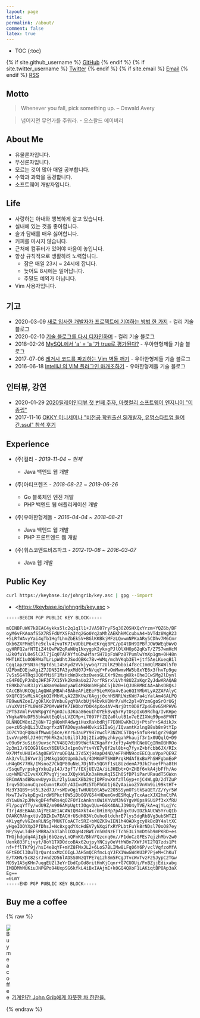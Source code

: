 ```yaml
---
layout: page
title:
permalink: /about/
comment: false
latex: true
---
```

* TOC
{:toc}

<div class="contact">
{% if site.github_username %}
        <a href="https://github.com/{{ site.github_username }}">GitHub</a>
{% endif %}
{% if site.twitter_username %}
        <a href="https://twitter.com/{{ site.twitter_username }}">Twitter</a>
{% endif %}
{% if site.email %}
        <a href="mailto:{{ site.email }}">Email</a>
{% endif %}
        <a href="{{ "/feed.xml" | prepend: site.baseurl }}">RSS</a>
</div>

## Motto

> Whenever you fall, pick something up. – Oswald Avery

> 넘어지면 무언가를 주워라. - 오스왈드 에이버리


## About Me

* 유물론자입니다.
* 무신론자입니다.
* 모르는 것이 많아 매일 공부합니다.
* 수학과 과학을 동경합니다.
* 소프트웨어 개발자입니다.

## Life

* 사랑하는 아내와 행복하게 살고 있습니다.
* 실내에 있는 것을 좋아합니다.
* 술과 담배를 매우 싫어합니다.
* 커피를 마시지 않습니다.
* 근처에 컴퓨터가 있어야 마음이 놓입니다.
* 항상 규칙적으로 생활하려 노력합니다.
    * 잠은 매일 23시 ~ 24시에 잡니다.
    * 늦어도 8시에는 일어납니다.
    * 주말도 예외가 아닙니다.
* Vim 사용자입니다.

## 기고

* 2020-03-09 [새로 입사한 개발자가 프로젝트에 기여하는 방법 한 가지]( https://helloworld.kurly.com/blog/fix-style-with-command/ ) - 컬리 기술 블로그
* 2020-02-10 [기술 블로그를 다시 디자인하며]( https://helloworld.kurly.com/blog/redesign-tech-blog/ ) - 컬리 기술 블로그
* 2018-02-26 [MySQL에서 'a' = 'a '가 true로 평가된다?]( https://woowabros.github.io/study/2018/02/26/mysql-char-comparison.html ) - 우아한형제들 기술 블로그
* 2017-07-06 [레거시 코드를 파괴하는 Vim 벽돌 깨기]( https://woowabros.github.io/tools/2017/07/06/vim-game-code-break.html ) - 우아한형제들 기술 블로그
* 2016-06-18 [IntelliJ 의 VIM 플러그인 마개조하기]( https://woowabros.github.io/tools/2016/06/18/ideavim-customize-00.html ) - 우아한형제들 기술 블로그

## 인터뷰, 강연

* 2020-01-29 [2020릴레이인터뷰 첫 번째 주자, 마켓컬리 소프트웨어 엔지니어 "이종립"]( https://monthly-jiandson.tistory.com/49 )
* 2017-11-16 [OKKY 미니세미나 "비전공 학원출신 SI개발자, 유명스타트업 들어간.ssul" 참석 후기]( https://jojoldu.tistory.com/247 )

## Experience

- (주)컬리 - _2019-11-04 ~ 현재_
    - Java 백엔드 웹 개발

- (주)아티프렌즈 - _2018-08-22 ~ 2019-06-26_
    - Go 블록체인 엔진 개발
    - PHP 백엔드 웹 애플리케이션 개발

- (주)우아한형제들 - _2016-04-04 ~ 2018-08-21_
    - Java 백엔드 웹 개발
    - PHP 프론트엔드 웹 개발

- (주)휘스코앤드비즈파크 - _2012-10-08 ~ 2016-03-07_
    - Java 웹 개발

## Public Key

```sh
curl https://keybase.io/johngrib/key.asc | gpg --import
```

* <https://keybase.io/johngrib/key.asc >

```
-----BEGIN PGP PUBLIC KEY BLOCK-----

mQINBFuWK7kBEAC4ykks5lc2q1qIl1+JVA587ryF5q3OZ0SHXQxYrzm+YQZ6b/BF
oyM6vFKAoafS5X7R5FdUYXSFa3Yq2Go0Yq2aMhZAEKhkMCcubvA4+bVTdz8WgR23
+5LRfWAvyYai4gTb1HgfLhmZbEk5V+BGlKKBkjMFzLQxwmNPKaARy5CDhv7M6Cmr
Qkb6ZXFMnElFe9clv4zvuTK7IvUDbLP6xEKrqqBPC/pO4tDH9IPBfJOW9WEqbWvQ
qyHRFQ2afNTEiZ4tQwPW2qReWUq1NxygpKIykxgPJlOlXHOp62qKsT/Z757wmHcM
u2k0fuYL0e5lCXl7jEq0TAPAYfsGbwHfarSH7DpFxWPz87PumlwYmXp1gm+0H48n
MHT1KC1uOOBRWaTLrLpWdhtJSodQBKc7Bv+WMq/mchVKqb3El+jtf5AeiKueqB1l
Cgq1apZPSN3nc9ptd5LI4SRyd2VVkjywoq7T2UlKZ9bboi4f8cCIm0QlM8AWl5f0
U2PbmEOEjwXgiZ7JDN5IFA3yxMd07J+N/qqY+FvOmMwmvMW5b8xYE6x3fhvTp9ge
7v5s5G4TRqiOQ0fMi6F1MzHcWnDkcbzOwesGLCXr92mugWXk+OheICwSMg2lDynl
cG4F0IyPJnDqJHF3F7X15Yk2km9aUo2J7orfRSrxlLVh48U2ZaKqrZyJdwARAQAB
tB9Kb2huR3JpYiA8am9obmdyaWI4MkBnbWFpbC5jb20+iQJUBBMBCAA+AhsDBQsJ
CAcCBhUKCQgLAgQWAgMBAh4BAheAFiEEeF5LeMXGx4vEae6QIYMbVLyA2ZAFAlyC
9XQFCQSvMLsACgkQIYMbVLyA2ZBKUw/6Agjj0chH5NRLWzKWd7a4iYalAm46ALPQ
FB9wuNZoeI/gOKlKc0VnbuGyqYOAcbUjN4bvkVQWrP/vMc2pl+DYzmGgoSrOrUGj
uYuXVUtFYL0W4FZPOMvWHfK7IHObzYDOK4pXo4AV+NrjDtt0D8fZp4G0vG5MPHV6
2PT53VmlFvUWRpgYdPgnOJu3JKoa86euIhOYEkBvq5rRytOspIxG9Rdhg/IvKHpe
YNgkaNNuDF55bkwktEqQlsLVZCMp+i7097FfZQZa0lulB1o7eEZIXWq99pm8PVNT
BLNNQEW8xiZj8N+T2gNQoNR4dwgiHuxRakbdRjF7E0NGwKhCUj+PtsPr+SAdikJx
pe+zU5qkQLi3UZsqrfxzNTAD0uyaNeHOvkiSIIaGj/IQvamtKzlngB8sb8n9tYIp
3O7CYOqFQ8uBfMwwUj4ce/KYrG3auPY987nwclP3NZNC5TDq+5nfuR+WigrZ9dgW
1vxVrpM9lJJH0tY9hRk2nJU0il3lJQj2IiaQ9yzhkygahPhaujf3r1x0UQqlQ+D9
v09u9r3uSi6j9uvscPCV48Q7di09tWcfAZKgafY+Jxf3y4yMHCNeUCgIRmOBHROo
2p3m1J/9IOG9lGxxY6EUlkJx1pn0vYtv4YE7y8f2ul8b+q7fyxZ+bfcbb6JX/RIx
9X7MfsUHUIe5Ag0EW5YruQEQAL37d5Xj94apD4ND/eFPHMN9ooEECQuxVpxPQE9Z
Ak3/vlLI6Ywr3j1MAkg1GQtUpmbJwS/4DMKmFTSW8PrqkMdAf8xBxPhSHFgbmEoP
uH4gOK77Hk/IWsnoZ7CkQP80uNeL7DjNTx5QGYf1sL8UzdemA79JkChoefPha8tH
/SsquTyrpskgYxku2y14J/3pfT/fEXjUIV2A/iiJHEbt+Q+ZHBf6vkA4jbFfh/Ao
uq+WMEhZIvvXXCPPvgYjjezJXQykWLKn3aHmuAqI5Ih0SfDPliParURaudT5GWxn
8RCmANadBRuxwUyyxILr2lyiuuCXBb29cjDPFawXnfzTlGyp+njC4WLgD/2dTZuP
Irqv5ObanuCgzoCumntRxOh/43IwoMz5TbPhGU1jGZyAaiuoZ5VnVm9ii99ktHT+
Mz3Y3QB9+st5L3zd7J/+sWDvOgiTwHUU10tA5w22O5SSymOTstkSaQET/Z/Yyr5W
NxwTJw7skpEgw1rdW6Pkcf8W5iDbOGVG54+HDemGvdESMqLyTcxAacXJX2hmCtPA
dYiwUa2pJMvkgDF4fWRs4qOZFOYIoAnkns0WiKhVxM3N6YgvW6ps9SUiPf3xXfRU
Fl/pcqYfTy/wdU9Z/m906AMpUgtt3OgvQUu+6GK4OALJ39U4yTVE/kA+qjYLqjYc
fIrjABEBAAGJAjYEGAEIACAWIQR4Xkt4xcbHi8Rp7pAhgxtUvIDZkAUCW5YruQIb
DAAKCRAhgxtUvIDZkIw7EACHrUSdH83VcOuho9tdchrE7lys5dgRbBVg3ubSWTZI
4KLyqfvVGZeaRLNSgPMUKTCoACTc5RZ+bWQZK9wIEN1h40ADkgcy8kBcBY4altXC
yHgeIOOYXp3PfDhsJ+Nc8xgqdYXcHdEV7yNXqifxRYPLbtFuYk8rNDsl70oO87ey
NP/SywLTdEFSMBRaZa3TahlIOXqH4zBWI7n50dNzETTchE3LiYmDt6b9mPKRD+es
THGjhdgdq4AjIgbj6bQzeyLnQFnKG/BhVFQzcnq0n//P1doCzGFEs7qjzhMbv2w0
Uenk833Fijvyt/8oY1TXDOdcoBAx62ujpyYNCiy0eVthWBn7XWfJVI2TQ7zds1Pt
nf+fflTKf9j/hsI4e8qYF+mYZ8FMxJL2+6LoS7BLIMw8LFq06Y6P/vclVqfzoMfA
6FtEOCl3DuTQrQur4oxMzCOIgLJAH5mQCRfmcLqYJFX1WwGWdKU3P7PjeM+ChKuT
E/TXHN/5c82srJvnd2D56lADSS0NzQTPE7q1zh8m5FCgJTvcWxTvzF2SJypC2TGw
MOSy1A5gKHn7uqgEUZl3eYrIbdCpOd8ritHnKjCqnr+G7CUOUj/FnBZjjEdixabg
IMDDMhMUKiuJNPGPo94UxpSG6kfkL4iBxIAAjmE+k0GQ4QXoF1LAKiqtBPOAp3aX
Eg==
=0LmY
-----END PGP PUBLIC KEY BLOCK-----
```

## Buy me a coffee

{% raw %}
<p>
    <img class="coffee-icon" style="max-width: 11px" src="https://cdn.buymeacoffee.com/buttons/bmc-new-btn-logo.svg" alt="Buy me a coffee">
    <a href="https://www.buymeacoffee.com/JohnGrib" target="_blank">기계인간 John Grib에게 따뜻한 차 한잔을.</a>
</p>
{% endraw %}

